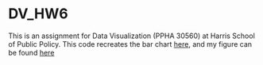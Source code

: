 # DV_HW6

This is an assignment for Data Visualization (PPHA 30560) at Harris School of Public Policy. This code recreates the bar chart [here](https://www.nytimes.com/2020/12/29/upshot/obamacare-recession-big-test.html), and my figure can be found [here](https://ashutayal.github.io/DV_HW6/)
